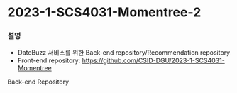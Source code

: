 # 2023-1-SCS4031-Momentree-2  

### 설명
- DateBuzz 서비스를 위한 Back-end repository/Recommendation repository
- Front-end repository: https://github.com/CSID-DGU/2023-1-SCS4031-Momentree

Back-end Repository
